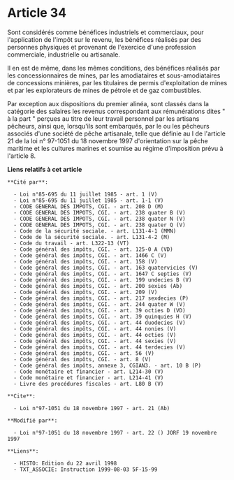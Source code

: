 # Article 34

Sont considérés comme bénéfices industriels et commerciaux, pour l'application de l'impôt sur le revenu, les bénéfices
réalisés par des personnes physiques et provenant de l'exercice d'une profession commerciale, industrielle ou artisanale. 

Il en est de même, dans les mêmes conditions, des bénéfices réalisés par les concessionnaires de mines, par les amodiataires
et sous-amodiataires de concessions minières, par les titulaires de permis d'exploitation de mines et par les explorateurs de
mines de pétrole et de gaz combustibles. 

Par exception aux dispositions du premier alinéa, sont classés dans la catégorie des salaires les revenus correspondant aux
rémunérations dites " à la part " perçues au titre de leur travail personnel par les artisans pêcheurs, ainsi que, lorsqu'ils
sont embarqués, par le ou les pêcheurs associés d'une société de pêche artisanale, telle que définie au I de l'article 21 de
la loi n° 97-1051 du 18 novembre 1997 d'orientation sur la pêche maritime et les cultures marines et soumise au régime
d'imposition prévu à l'article 8.

**Liens relatifs à cet article**

	**Cité par**:

	  - Loi n°85-695 du 11 juillet 1985 - art. 1 (V)
	  - Loi n°85-695 du 11 juillet 1985 - art. 1-1 (V)
	  - CODE GENERAL DES IMPOTS, CGI. - art. 208 D (M)
	  - CODE GENERAL DES IMPOTS, CGI. - art. 238 quater B (V)
	  - CODE GENERAL DES IMPOTS, CGI. - art. 238 quater N (V)
	  - CODE GENERAL DES IMPOTS, CGI. - art. 238 quater Q (V)
	  - Code de la sécurité sociale. - art. L131-4-1 (MMN)
	  - Code de la sécurité sociale. - art. L131-4-2 (M)
	  - Code du travail - art. L322-13 (VT)
	  - Code général des impôts, CGI. - art. 125-0 A (VD)
	  - Code général des impôts, CGI. - art. 1466 C (V)
	  - Code général des impôts, CGI. - art. 158 (V)
	  - Code général des impôts, CGI. - art. 163 quatervicies (V)
	  - Code général des impôts, CGI. - art. 1647 C septies (V)
	  - Code général des impôts, CGI. - art. 199 undecies B (V)
	  - Code général des impôts, CGI. - art. 200 sexies (Ab)
	  - Code général des impôts, CGI. - art. 209 (V)
	  - Code général des impôts, CGI. - art. 217 sexdecies (P)
	  - Code général des impôts, CGI. - art. 244 quater W (V)
	  - Code général des impôts, CGI. - art. 39 octies D (VD)
	  - Code général des impôts, CGI. - art. 39 quinquies H (V)
	  - Code général des impôts, CGI. - art. 44 duodecies (V)
	  - Code général des impôts, CGI. - art. 44 nonies (V)
	  - Code général des impôts, CGI. - art. 44 octies (V)
	  - Code général des impôts, CGI. - art. 44 sexies (V)
	  - Code général des impôts, CGI. - art. 44 terdecies (V)
	  - Code général des impôts, CGI. - art. 56 (V)
	  - Code général des impôts, CGI. - art. 8 (V)
	  - Code général des impôts, annexe 3, CGIAN3. - art. 10 B (P)
	  - Code monétaire et financier - art. L214-30 (V)
	  - Code monétaire et financier - art. L214-41 (V)
	  - Livre des procédures fiscales - art. L80 B (V)

	**Cite**:

	  - Loi n°97-1051 du 18 novembre 1997 - art. 21 (Ab)

	**Modifié par**:

	  - Loi n°97-1051 du 18 novembre 1997 - art. 22 () JORF 19 novembre 1997

	**Liens**:

	  - HISTO: Edition du 22 avril 1998
	  - TXT_ASSOCIE: Instruction 1999-08-03 5F-15-99
